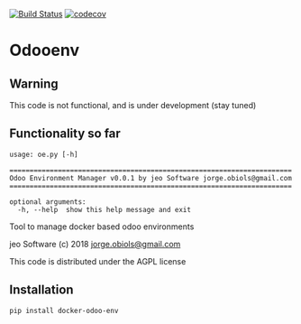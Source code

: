 [![Build Status](https://travis-ci.org/jobiols/docker-odoo-env.svg?branch=master)](https://travis-ci.org/jobiols/docker-odoo-env)
[![codecov](https://codecov.io/gh/jobiols/docker-odoo-env/branch/master/graph/badge.svg)](https://codecov.io/gh/jobiols/docker-odoo-env)

Odooenv
=======

Warning
-------
This code is not functional, and is under development (stay tuned)

Functionality so far
--------------------- 
    usage: oe.py [-h]
    
    ======================================================================
    Odoo Environment Manager v0.0.1 by jeo Software jorge.obiols@gmail.com
    ======================================================================
    
    optional arguments:
      -h, --help  show this help message and exit



Tool to manage docker based odoo environments

jeo Software (c) 2018 jorge.obiols@gmail.com

This code is distributed under the AGPL license

Installation
------------
    pip install docker-odoo-env
